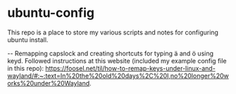 # ubuntu-config
This repo is a place to store my various scripts and notes for configuring ubuntu install.

-- Remapping capslock and creating shortcuts for typing ä and ö using keyd. Followed instructions at this website (included my example config file in this repo):
https://foosel.net/til/how-to-remap-keys-under-linux-and-wayland/#:~:text=In%20the%20old%20days%2C%20I,no%20longer%20works%20under%20Wayland.

